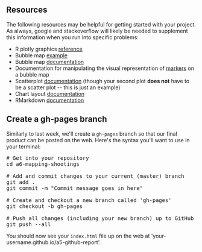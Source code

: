 

Resources
---------

The following resources may be helpful for getting started with your project. As always, google and stackoverflow will likely be needed to supplement this information when you run into specific problems:

-   R plotly graphics [reference](https://plot.ly/r/reference/)
-   Bubble map [example](https://plot.ly/r/bubble-maps/)
-   Bubble map [documentation](https://plot.ly/r/reference/#scattergeo)
-   Documentation for manipulating the visual representation of [markers](https://plot.ly/r/reference/#scattergeo-marker) on a bubble map
-   Scatterplot [documentation](https://plot.ly/r/reference/#scatter) (though your second plot **does not** have to be a scatter plot -- this is just an example)
-   Chart layout [documentation](https://plot.ly/r/reference/#layout)
-   RMarkdown [documentation](http://rmarkdown.rstudio.com/)


Create a gh-pages branch
------------------------

Similarly to last week, we'll create a `gh-pages` branch so that our final product can be posted on the web. Here's the syntax you'll want to use in your terminal:

<pre>
# Get into your repository
cd a6-mapping-shootings

# Add and commit changes to your current (master) branch
git add .
git commit -m "Commit message goes in here"

# Create and checkout a new branch called 'gh-pages'
git checkout -b gh-pages

# Push all changes (including your new branch) up to GitHub
git push --all
</pre>
You should now see your `index.html` file up on the web at 'your-username.github.io/a5-github-report'.
